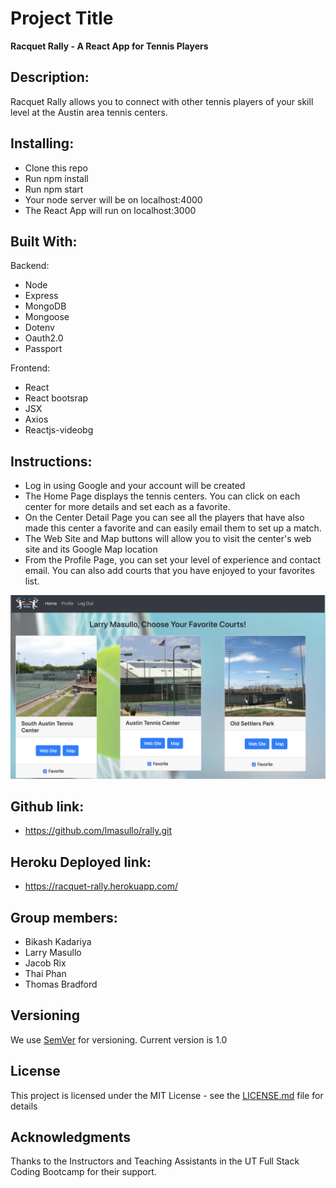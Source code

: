 # Project Title

**Racquet Rally - A React App for Tennis Players**

## Description:

Racquet Rally allows you to connect with other tennis players of your skill level at the Austin area tennis centers.

## Installing:

- Clone this repo
- Run npm install
- Run npm start
- Your node server will be on localhost:4000
- The React App will run on localhost:3000

## Built With:

Backend:

- Node
- Express
- MongoDB
- Mongoose
- Dotenv
- Oauth2.0
- Passport

Frontend:

- React
- React bootsrap
- JSX
- Axios
- Reactjs-videobg

## Instructions:

- Log in using Google and your account will be created
- The Home Page displays the tennis centers. You can click on each center for more details and set each as a favorite.
- On the Center Detail Page you can see all the players that have also made this center a favorite and can easily email them to set up a match.
- The Web Site and Map buttons will allow you to visit the center's web site and its Google Map location
- From the Profile Page, you can set your level of experience and contact email. You can also add courts that you have enjoyed to your favorites list.

![alt text](client/public/images/rally-readme.png "Home Page")

## Github link:

- https://github.com/lmasullo/rally.git

## Heroku Deployed link:

- https://racquet-rally.herokuapp.com/

## Group members:

- Bikash Kadariya
- Larry Masullo
- Jacob Rix
- Thai Phan
- Thomas Bradford

## Versioning

We use [SemVer](http://semver.org/) for versioning.
Current version is 1.0

## License

This project is licensed under the MIT License - see the [LICENSE.md](LICENSE.md) file for details

## Acknowledgments

Thanks to the Instructors and Teaching Assistants in the UT Full Stack Coding Bootcamp for their support.
